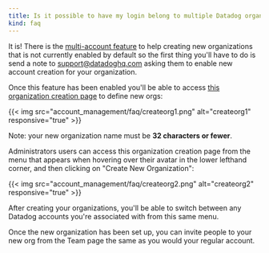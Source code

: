 ```yaml
---
title: Is it possible to have my login belong to multiple Datadog organizations?
kind: faq
---
```


It is! There is the [multi-account feature][1]  to help creating new organizations that is not currently enabled by default so the first thing you'll have to do is send a note to support@datadoghq.com asking them to enable new account creation for your organization.

Once this feature has been enabled you'll be able to access [this organization creation page][2] to define new orgs:

{{< img src="account_management/faq/createorg1.png" alt="createorg1" responsive="true" >}}

Note: your new organization name must be **32 characters or fewer**.

Administrators users can access this organization creation page from the menu that appears when hovering over their avatar in the lower lefthand corner, and then clicking on "Create New Organization":

{{< img src="account_management/faq/createorg2.png" alt="createorg2" responsive="true" >}}

After creating your organizations, you'll be able to switch between any Datadog accounts you're associated with from this same menu.

Once the new organization has been set up, you can invite people to your new org from the Team page the same as you would your regular account.

[1]: /account_management/multi_organization
[2]: https://app.datadoghq.com/account/new_org